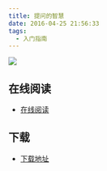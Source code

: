 ```yaml
---
title: 提问的智慧
date: 2016-04-25 21:56:33
tags:
  - 入门指南
---
```


![](http://box.kancloud.cn/cover_2016-04-25_571e1d28672f_800x1068.jpg?imageMogr2/thumbnail/173x231!/interlace/1/quality/100)

<!--more-->

## 在线阅读 ##

+ [在线阅读](http://www.kancloud.cn/kancloud/smart-questions)

## 下载 ##

+ [下载地址](http://www.kancloud.cn/kancloud/smart-questions)
